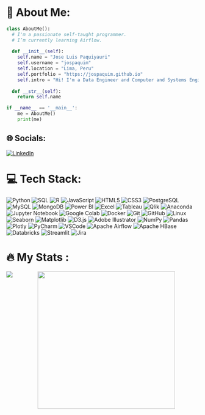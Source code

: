 # 💫 About Me:

```python
class AboutMe():
  # I'm a passionate self-taught programmer.
  # I’m currently learning Airflow.
    
  def __init__(self):
    self.name = "Jose Luis Paquiyauri"
    self.username = "jospaquim"
    self.location = "Lima, Peru"
    self.portfolio = "https://jospaquim.github.io"
    self.intro = "Hi! I'm a Data Engineer and Computer and Systems Engineer. Since 2023 I started to study Data Science. Here you can find info about my tech stack and some of the projects I've worked on so far. If you want more info about me you can look at my linkedin."
  
  def __str__(self):
    return self.name

if __name__ == '__main__':
    me = AboutMe()
    print(me)
```



## 🌐 Socials:
[![LinkedIn](https://img.shields.io/badge/LinkedIn-%230077B5.svg?logo=linkedin&logoColor=white)](https://linkedin.com/in/jospaquim) 


# 💻 Tech Stack:

![Python](https://img.shields.io/badge/-Python-3670A0?style=plastic&logo=python&logoColor=white)
![SQL](https://img.shields.io/badge/-SQL-003B57?style=flat&logo=postgresql&logoColor=white)
![R](https://img.shields.io/badge/-R-276DC3?style=flat&logo=r&logoColor=white)
![JavaScript](https://img.shields.io/badge/-JavaScript-F7DF1E?style=flat&logo=javascript&logoColor=white)
![HTML5](https://img.shields.io/badge/-HTML5-E34F26?style=flat&logo=html5&logoColor=white)
![CSS3](https://img.shields.io/badge/-CSS3-1572B6?style=flat&logo=css3&logoColor=white)
![PostgreSQL](https://img.shields.io/badge/-PostgreSQL-336791?style=flat&logo=postgresql&logoColor=white)
![MySQL](https://img.shields.io/badge/-MySQL-4479A1?style=flat&logo=mysql&logoColor=white)
![MongoDB](https://img.shields.io/badge/-MongoDB-%234ea94b.svg?style=plastic&logo=mongodb&logoColor=white)
![Power BI](https://img.shields.io/badge/-Power%20BI-F2C811?style=flat&logo=powerbi&logoColor=white)
![Excel](https://img.shields.io/badge/-Excel-217346?style=flat&logo=microsoftexcel&logoColor=white)
![Tableau](https://img.shields.io/badge/-Tableau-E97627?style=flat&logo=tableau&logoColor=white)
![Qlik](https://img.shields.io/badge/-Qlik-0A9ED7?style=flat&logo=qlik&logoColor=white)
![Anaconda](https://img.shields.io/badge/-Anaconda-44A833?style=flat&logo=anaconda&logoColor=white)
![Jupyter Notebook](https://img.shields.io/badge/-Jupyter%20Notebook-F37626?style=flat&logo=jupyter&logoColor=white)
![Google Colab](https://img.shields.io/badge/-Google%20Colab-F9AB00?style=flat&logo=googlecolab&logoColor=white)
![Docker](https://img.shields.io/badge/-Docker-2496ED?style=flat&logo=docker&logoColor=white)
![Git](https://img.shields.io/badge/-Git-F05032?style=flat&logo=git&logoColor=white)
![GitHub](https://img.shields.io/badge/-GitHub-181717?style=flat&logo=github&logoColor=white)
![Linux](https://img.shields.io/badge/-Linux-FCC624?style=flat&logo=linux&logoColor=black)
![Seaborn](https://img.shields.io/badge/-Seaborn-181717?style=flat&logo=plotly&logoColor=white)
![Matplotlib](https://img.shields.io/badge/-Matplotlib-181717?style=flat&logo=plotly&logoColor=white)
![D3.js](https://img.shields.io/badge/-D3.js-F9A03C?style=flat&logo=d3.js&logoColor=white)
![Adobe Illustrator](https://img.shields.io/badge/-Adobe%20Illustrator-%23FF9A00.svg?style=plastic&logo=adobeillustrator&logoColor=white) 
![NumPy](https://img.shields.io/badge/-Numpy-%23013243.svg?style=plastic&logo=numpy&logoColor=white) 
![Pandas](https://img.shields.io/badge/-Pandas-%23150458.svg?style=plastic&logo=pandas&logoColor=white) 
![Plotly](https://img.shields.io/badge/-Plotly-%233F4F75.svg?style=plastic&logo=plotly&logoColor=white) 
![PyCharm](https://img.shields.io/badge/-PyCharm-000000?style=flat&logo=pycharm&logoColor=white)
![VSCode](https://img.shields.io/badge/-VSCode-007ACC?style=flat&logo=visualstudiocode&logoColor=white)
![Apache Airflow](https://img.shields.io/badge/-Apache%20Airflow-017CEE?style=flat&logo=apacheairflow&logoColor=white)
![Apache HBase](https://img.shields.io/badge/-Apache%20HBase-3B4252?style=flat&logo=apachehbase&logoColor=white)
![Databricks](https://img.shields.io/badge/-Databricks-FF3621?style=flat&logo=databricks&logoColor=white)
![Streamlit](https://img.shields.io/badge/-Streamlit-FF4B4B?style=flat&logo=streamlit&logoColor=white)
![Jira](https://img.shields.io/badge/-Jira-0052CC?style=flat&logo=jirasoftware&logoColor=white)


# 🔥 My Stats :

<p align=center>
  <div align=center>
    <picture>
      <img align="left"  src="https://github-readme-streak-stats.herokuapp.com?user=jospaquim&theme=algolia&hide_border=true" />
    </picture>
    <picture>
      <source srcset="https://github-readme-stats.vercel.app/api/top-langs?username=jospaquim&theme=algolia&hide_border=true&langs_count=6&layout=compact" media="(prefers-color-scheme: dark)" />
      <source srcset="https://github-readme-stats.vercel.app/api/top-langs?username=jospaquim&langs_count=6&layout=compact" media="(prefers-color-scheme: light), (prefers-color-scheme: no-preference)" />
      <img width="360" align="rigth" src="https://github-readme-stats.vercel.app/api/top-langs?username=jospaquim&langs_count=6&layout=compact" />
    </picture>
  </div>
</p>

